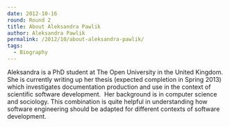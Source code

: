 ```yaml
---
date: 2012-10-16
round: Round 2
title: About Aleksandra Pawlik
author: Aleksandra Pawlik
permalink: /2012/10/about-aleksandra-pawlik/
tags:
  - Biography
---
```

Aleksandra is a PhD student at The Open University in the United Kingdom. She is currently writing up her thesis (expected completion in Spring 2013) which investigates documentation production and use in the context of scientific software development.  Her background is in computer science and sociology. This combination is quite helpful in understanding how software engineering should be adapted for different contexts of software development.
